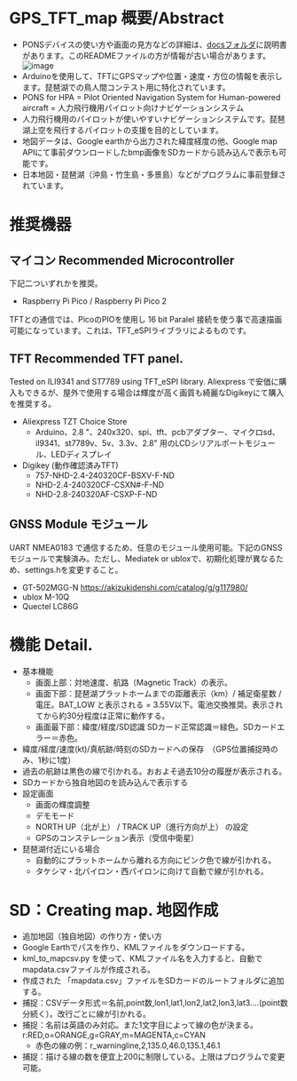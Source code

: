 # GPS_TFT_map 概要/Abstract
 * PONSデバイスの使い方や画面の見方などの詳細は、[docsフォルダ](docs)に説明書があります。このREADMEファイルの方が情報が古い場合があります。
   ![image](https://github.com/user-attachments/assets/e5c458c2-ea0e-470b-8ae2-00049514d380)
 * Arduinoを使用して、TFTにGPSマップや位置・速度・方位の情報を表示します。琵琶湖での鳥人間コンテスト用に特化されています。
 * PONS for HPA = Pilot Oriented Navigation System for Human-powered aircraft = 人力飛行機用パイロット向けナビゲーションシステム
 * 人力飛行機用のパイロットが使いやすいナビゲーションシステムです。琵琶湖上空を飛行するパイロットの支援を目的としています。
 * 地図データは、Google earthから出力された緯度経度の他、Google map APIにて事前ダウンロードしたbmp画像をSDカードから読み込んで表示も可能です。
 * 日本地図・琵琶湖（沖島・竹生島・多景島）などがプログラムに事前登録されています。


# 推奨機器
## マイコン  Recommended Microcontroller
下記二ついずれかを推奨。
 * Raspberry Pi Pico / Raspberry Pi Pico 2
   
 TFTとの通信では、PicoのPIOを使用し 16 bit Paralel 接続を使う事で高速描画可能になっています。これは、TFT_eSPIライブラリによるものです。

## TFT  Recommended TFT panel.
 Tested on ILI9341 and ST7789 using TFT_eSPI library.  Aliexpress で安価に購入もできるが、屋外で使用する場合は輝度が高く画質も綺麗なDigikeyにて購入を推奨する。
 * Aliexpress TZT Choice Store
   * Arduino、2.8 "、240x320、spi、tft、pcbアダプター、マイクロsd、il9341、st7789v、5v、3.3v、2.8" 用のLCDシリアルポートモジュール、LEDディスプレイ
 * Digikey (動作確認済みTFT)
   * 757-NHD-2.4-240320CF-BSXV-F-ND
   * NHD-2.4-240320CF-CSXN#-F-ND
   * NHD-2.8-240320AF-CSXP-F-ND  

## GNSS Module モジュール
 UART NMEA0183 で通信するため、任意のモジュール使用可能。下記のGNSSモジュールで実験済み。ただし、Mediatek or ubloxで、初期化処理が異なるため、settings.hを変更すること。
 * GT-502MGG-N https://akizukidenshi.com/catalog/g/g117980/
 * ublox M-10Q
 * Quectel LC86G


# 機能 Detail.
 * 基本機能
    * 画面上部：対地速度、航路（Magnetic Track）の表示。
    * 画面下部：琵琶湖プラットホームまでの距離表示（km）/ 補足衛星数 / 電圧。BAT_LOW と表示される = 3.55V以下。電池交換推奨。表示されてから約30分程度は正常に動作する。
    * 画面最下部：緯度/経度/SD認識 SDカード正常認識＝緑色。SDカードエラー＝赤色。
 * 緯度/経度/速度(kt)/真航跡/時刻のSDカードへの保存　（GPS位置捕捉時のみ、1秒に1度）
 * 過去の航跡は黒色の線で引かれる。おおよそ過去10分の履歴が表示される。
 * SDカードから独自地図のを読み込んで表示する
 * 設定画面
    * 画面の輝度調整
    * デモモード
    * NORTH UP（北が上） / TRACK UP（進行方向が上） の設定
    * GPSのコンステレーション表示（受信中衛星）
 * 琵琶湖付近にいる場合
    * 自動的にプラットホームから離れる方向にピンク色で線が引かれる。
    * タケシマ・北パイロン・西パイロンに向けて自動で線が引かれる。


# SD：Creating map.  地図作成
 * 追加地図（独自地図）の作り方・使い方
 * Google Earthでパスを作り、KMLファイルをダウンロードする。
 * kml_to_mapcsv.py を使って、KMLファイル名を入力すると、自動でmapdata.csvファイルが作成される。
 * 作成された 「mapdata.csv」ファイルをSDカードのルートフォルダに追加する。
 * 捕捉：CSVデータ形式＝名前,point数,lon1,lat1,lon2,lat2,lon3,lat3....(point数分続く）。改行ごとに線が引かれる。
 * 捕捉：名前は英語のみ対応。また1文字目によって線の色が決まる。r:RED,o=ORANGE,g=GRAY,m=MAGENTA,c=CYAN
   * 赤色の線の例：r_warningline,2,135.0,46.0,135.1,46.1
 * 捕捉：描ける線の数を便宜上200に制限している。上限はプログラムで変更可能。

